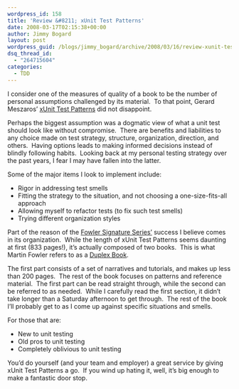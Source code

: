```yaml
---
wordpress_id: 158
title: 'Review &#8211; xUnit Test Patterns'
date: 2008-03-17T02:15:38+00:00
author: Jimmy Bogard
layout: post
wordpress_guid: /blogs/jimmy_bogard/archive/2008/03/16/review-xunit-test-patterns.aspx
dsq_thread_id:
  - "264715604"
categories:
  - TDD
---
```

I consider one of the measures of quality of a book to be the number of personal assumptions challenged by its material.&nbsp; To that point, Gerard Meszaros&#8217; [xUnit Test Patterns](http://xunitpatterns.com/) did not disappoint.

Perhaps the biggest assumption was a dogmatic view of what a unit test should look like without compromise.&nbsp; There are benefits and liabilities to any choice made on test strategy, structure, organization, direction, and others.&nbsp; Having options leads to making informed decisions instead of blindly following habits.&nbsp; Looking back at my personal testing strategy over the past years, I fear I may have fallen into the latter.

Some of the major items I look to implement include:

  * Rigor in addressing test smells
  * Fitting the strategy to the situation, and not choosing a one-size-fits-all approach
  * Allowing myself to refactor tests (to fix such test smells)
  * Trying different organization styles

Part of the reason of the [Fowler Signature Series&#8217;](http://martinfowler.com/books.html) success I believe comes in its organization.&nbsp; While the length of xUnit Test Patterns seems daunting at first (833 pages!), it&#8217;s actually composed of two books.&nbsp; This is what Martin Fowler refers to as a [Duplex Book](http://www.martinfowler.com/bliki/DuplexBook.html).

The first part consists of a set of narratives and tutorials, and makes up less than 200 pages.&nbsp; The rest of the book focuses on patterns and reference material.&nbsp; The first part can be read straight through, while the second can be referred to as needed.&nbsp; While I carefully read the first section, it didn&#8217;t take longer than a Saturday afternoon to get through.&nbsp; The rest of the book I&#8217;ll probably get to as I come up against specific situations and smells.

For those that are:

  * New to unit testing
  * Old pros to unit testing
  * Completely oblivious to unit testing

You&#8217;d do yourself (and your team and employer) a great service by giving xUnit Test Patterns a go.&nbsp; If you wind up hating it, well, it&#8217;s big enough to make a fantastic door stop.